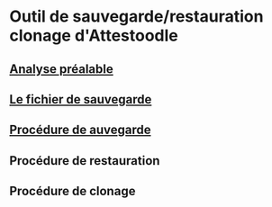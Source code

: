 # Outil de sauvegarde/restauration clonage d'Attestoodle #

## [Analyse préalable](analyse.md)

## [Le fichier de sauvegarde](fichier.md)

## [Procédure de auvegarde](sauvegarde.md)

## Procédure de restauration ##
## Procédure de clonage ##
